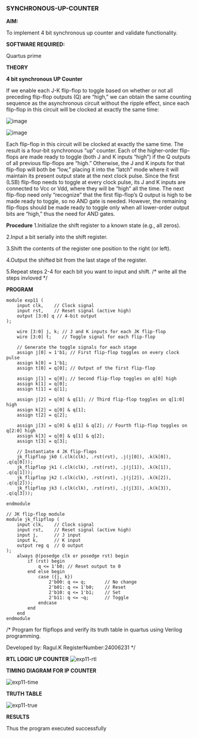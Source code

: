 ### SYNCHRONOUS-UP-COUNTER

**AIM:**

To implement 4 bit synchronous up counter and validate functionality.

**SOFTWARE REQUIRED:**

Quartus prime

**THEORY**

**4 bit synchronous UP Counter**

If we enable each J-K flip-flop to toggle based on whether or not all preceding flip-flop outputs (Q) are “high,” we can obtain the same counting sequence as the asynchronous circuit without the ripple effect, since each flip-flop in this circuit will be clocked at exactly the same time:

![image](https://github.com/naavaneetha/SYNCHRONOUS-UP-COUNTER/assets/154305477/d5db3fa0-e413-404c-b80e-b2f39d82e7e8)


![image](https://github.com/naavaneetha/SYNCHRONOUS-UP-COUNTER/assets/154305477/52cb61eb-d04b-442d-810c-31185a68410b)

Each flip-flop in this circuit will be clocked at exactly the same time.
The result is a four-bit synchronous “up” counter. Each of the higher-order flip-flops are made ready to toggle (both J and K inputs “high”) if the Q outputs of all previous flip-flops are “high.”
Otherwise, the J and K inputs for that flip-flop will both be “low,” placing it into the “latch” mode where it will maintain its present output state at the next clock pulse.
Since the first (LSB) flip-flop needs to toggle at every clock pulse, its J and K inputs are connected to Vcc or Vdd, where they will be “high” all the time.
The next flip-flop need only “recognize” that the first flip-flop’s Q output is high to be made ready to toggle, so no AND gate is needed.
However, the remaining flip-flops should be made ready to toggle only when all lower-order output bits are “high,” thus the need for AND gates.

**Procedure**
1.Initialize the shift register to a known state (e.g., all zeros).

2.Input a bit serially into the shift register.

3.Shift the contents of the register one position to the right (or left).

4.Output the shifted bit from the last stage of the register.

5.Repeat steps 2-4 for each bit you want to input and shift.
/* write all the steps invloved */

**PROGRAM**
```
module exp11 (
    input clk,    // Clock signal
    input rst,    // Reset signal (active high)
    output [3:0] q // 4-bit output
);

    wire [3:0] j, k; // J and K inputs for each JK flip-flop
    wire [3:0] t;    // Toggle signal for each flip-flop

    // Generate the toggle signals for each stage
    assign j[0] = 1'b1; // First flip-flop toggles on every clock pulse
    assign k[0] = 1'b1;
    assign t[0] = q[0]; // Output of the first flip-flop

    assign j[1] = q[0]; // Second flip-flop toggles on q[0] high
    assign k[1] = q[0];
    assign t[1] = q[1];

    assign j[2] = q[0] & q[1]; // Third flip-flop toggles on q[1:0] high
    assign k[2] = q[0] & q[1];
    assign t[2] = q[2];

    assign j[3] = q[0] & q[1] & q[2]; // Fourth flip-flop toggles on q[2:0] high
    assign k[3] = q[0] & q[1] & q[2];
    assign t[3] = q[3];

    // Instantiate 4 JK flip-flops
    jk_flipflop jk0 (.clk(clk), .rst(rst), .j(j[0]), .k(k[0]), .q(q[0]));
    jk_flipflop jk1 (.clk(clk), .rst(rst), .j(j[1]), .k(k[1]), .q(q[1]));
    jk_flipflop jk2 (.clk(clk), .rst(rst), .j(j[2]), .k(k[2]), .q(q[2]));
    jk_flipflop jk3 (.clk(clk), .rst(rst), .j(j[3]), .k(k[3]), .q(q[3]));

endmodule

// JK flip-flop module
module jk_flipflop (
    input clk,    // Clock signal
    input rst,    // Reset signal (active high)
    input j,      // J input
    input k,      // K input
    output reg q  // Q output
);
    always @(posedge clk or posedge rst) begin
        if (rst) begin
            q <= 1'b0; // Reset output to 0
        end else begin
            case ({j, k})
                2'b00: q <= q;       // No change
                2'b01: q <= 1'b0;    // Reset
                2'b10: q <= 1'b1;    // Set
                2'b11: q <= ~q;      // Toggle
            endcase
        end
    end
endmodule
```
/* Program for flipflops and verify its truth table in quartus using Verilog programming. 

Developed by: Ragul.K RegisterNumber:24006231
*/

**RTL LOGIC UP COUNTER**
![exp11-rtl](https://github.com/user-attachments/assets/7cc4337f-8ac1-45fb-aa7c-3c6016ec1165)


**TIMING DIAGRAM FOR IP COUNTER**

![exp11-time](https://github.com/user-attachments/assets/3b0db745-12c1-4a19-a4ce-e8bbe34f6e40)


**TRUTH TABLE**

![exp11-true](https://github.com/user-attachments/assets/4171cb45-c4b6-444d-b801-7162e0e6378f)


**RESULTS**

Thus the program executed successfully

